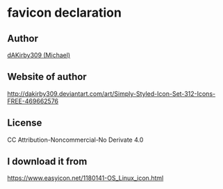 # favicon declaration

## Author

[dAKirby309 (Michael)](https://www.easyicon.net/iconsearch/author:dAKirby309%20(Michael)/)

## Website of author

<http://dakirby309.deviantart.com/art/Simply-Styled-Icon-Set-312-Icons-FREE-469662576>

## License

CC Attribution-Noncommercial-No Derivate 4.0

## I download it from

https://www.easyicon.net/1180141-OS_Linux_icon.html
